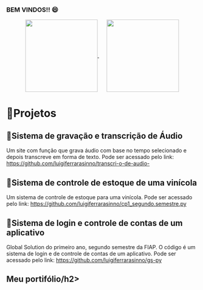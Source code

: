 ### BEM VINDOS!! 😄

<div align="center">
  <a href="https://github.com/anuraghazra/github-readme-stats" style="margin-right: 20px;">
    <img height="190" align="center" src="https://github-readme-stats.vercel.app/api?username=luigiferrarasinno&show_icons=true&theme=radical&rank_icon=github" />
  </a>
  <a href="https://github.com/anuraghazra/convoychat">
    <img height="190" align="center" src="https://github-readme-stats.vercel.app/api/top-langs?username=luigiferrarasinno&layout=compact&langs_count=8&card_width=320&show_icons=true&theme=radical" />
  </a>
</div>

<h1>🚀Projetos</h1>
<h2>💯Sistema de gravação e transcrição de Áudio</h2>
<p>Um site com função que grava áudio com base no tempo selecionado e depois transcreve em forma de texto. Pode ser acessado pelo link:
<a href="https://github.com/luigiferrarasinno/transcri-o-de-audio-">https://github.com/luigiferrarasinno/transcri-o-de-audio-</a></p>
<h2>🍷Sistema de controle de estoque de uma vinícola</h2>
<p>Um sistema de controle de estoque para uma vinícola. Pode ser acessado pelo link:
<a href="https://github.com/luigiferrarasinno/cp1_segundo.semestre.py">https://github.com/luigiferrarasinno/cp1_segundo.semestre.py</a></p>
<h2>📱Sistema de login e controle de contas de um aplicativo</h2>
<p>Global Solution do primeiro ano, segundo semestre da FIAP. O código é um sistema de login e de controle de contas de um aplicativo. Pode ser acessado pelo link:
<a href="https://github.com/luigiferrarasinno/gs-py">https://github.com/luigiferrarasinno/gs-py</a></p>

<h2>Meu portifólio/h2>
<a href="https://sinno-tech-resume-hub.vercel.app/"portifólio</a></p>

